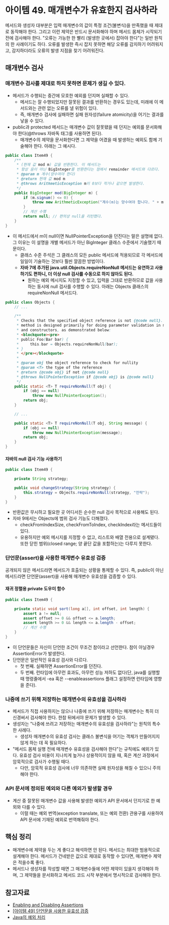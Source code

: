 # 아이템 49. 매개변수가 유효한지 검사하라

메서드와 생성자 대부분은 입력 매개변수의 값이 특정 조건(불변식)을 만족했을 때 제대로 동작해야 한다. 그리고 이런 제약은 반드시 문서화해야 하며 메서드 몸체가 시작되기 전에 검사해야 한다.
"오류는 가능한 한 빨리 (발생한 곳에서) 잡아야 한다"는 일반 원칙의 한 사례이기도 하다. 오류를 발생한 즉시 잡지 못하면 해당 오류를 감지하기 어려워지고, 감지하더라도 오류의 발생 지점을 찾기 어려워진다.

## 매개변수 검사

### 매개변수 검사를 제대로 하지 못하면 문제가 생길 수 있다.

- 메서드가 수행되는 중간에 모호한 예외를 던지며 실패할 수 있다.
    - 메서드는 잘 수행되었지만 잘못된 결과를 반환하는 경우도 있는데, 미래에 이 메서드와는 관련 없는 오류를 낼 위험이 있다.
    - 즉, 매개변수 검사에 실패하면 실패 원자성(failure atomicity)을 어기는 결과를 낳을 수 있다.
- public과 protected 메서드는 매개변수 값이 잘못됐을 때 던지는 예외를 문서화해야 한다(@throws 자바독 태그를 사용하면 된다).
    - 매개변수의 제약을 문서화한다면 그 제약을 어겼을 때 발생하는 예외도 함께 기술해야 한다. 아래는 그 예시다.

```java
public class Item49 {
    /**
     * (현재 값 mod m) 값을 반환한다. 이 메서드는
     * 항상 음이 아닌 BigInteger를 반환한다는 점에서 remainder 메서드와 다르다.
     * @param m 계수(양수여야 한다)
     * @return 현재 값 mod m
     * @throws ArithmeticException m이 0보다 작거나 같으면 발생한다.
     */
    public BigInteger mod(BigInteger m) {
        if (m.signum() <= 0) {
            throw new ArithmeticException("계수(m)는 양수여야 합니다. " + m);
        }
        // 계산 수행
        return null; // 편의상 null을 리턴했다.
    }
}
```

- 이 메서드에서 m이 null이면 NullPointerException을 던진다는 말은 설명에 없다. 그 이유는 이 설명을 개별 메서드가 아닌 BigInteger 클래스 수준에서 기술했기 때문이다.
    - 클래스 수준 주석은 그 클래스의 모든 public 메서드에 적용되므로 각 메서드에 일일이 기술하는 것보다 훨씬 깔끔한 방법이다.
    - **자바 7에 추가된 java.util.Objects.requireNonNull 메서드는 유연하고 사용하기도 편하니, 더 이상 null 검사를 수동으로 하지 않아도 된다.**
        - 원하는 예외 메시지도 지정할 수 있고, 입력을 그대로 반환하므로 값을 사용하는 동시에 null 검사를 수행할 수 있다. 아래는 Objects 클래스의 requireNonNull 메서드다.

```java
public class Objects {
    // ...

    /**
     * Checks that the specified object reference is not {@code null}. This
     * method is designed primarily for doing parameter validation in methods
     * and constructors, as demonstrated below:
     * <blockquote><pre>
     * public Foo(Bar bar) {
     *     this.bar = Objects.requireNonNull(bar);
     * }
     * </pre></blockquote>
     *
     * @param obj the object reference to check for nullity
     * @param <T> the type of the reference
     * @return {@code obj} if not {@code null}
     * @throws NullPointerException if {@code obj} is {@code null}
     */
    public static <T> T requireNonNull(T obj) {
        if (obj == null)
            throw new NullPointerException();
        return obj;
    }

    // ...

    public static <T> T requireNonNull(T obj, String message) {
        if (obj == null)
            throw new NullPointerException(message);
        return obj;
    }
}
```

#### 자바의 null 검사 기능 사용하기

```java
public class Item49 {

    private String strategy;

    public void changeStrategy(String strategy) {
        this.strategy = Objects.requireNonNull(strategy, "전략");
    }
}
```

- 반환값은 무시하고 필요한 곳 어디서든 순수한 null 검사 목적으로 사용해도 된다.
- 자바 9에서는 Objects에 범위 검사 기능도 더해졌다.
    - checkFromIndexSize, checkFromToIndex, checkIndex라는 메서드들이 있다.
    - 유용하지만 예외 메시지를 지정할 수 없고, 리스트와 배열 전용으로 설계됐다. 또한 닫힌 범위(closed range; 양 끝단 값을 포함하는)는 다루지 못한다.

### 단언문(assert)을 사용한 매개변수 유효성 검증

공개되지 않은 메서드라면 메서드가 호출되는 상황을 통제할 수 있다. 즉, public이 아닌 메서드라면 단언문(assert)을 사용해 매개변수 유효성을 검증할 수 있다.

#### 재귀 정렬용 private 도우미 함수

```java
public class Item49 {

    private static void sort(long a[], int offset, int length) {
        assert a != null;
        assert offset >= 0 && offset <= a.length;
        assert length >= 0 && length <= a.length - offset;
        // 계산 수행
    }
}
```

- 이 단언문들은 자신이 단언한 조건이 무조건 참이라고 선언한다. 참이 아닐경우 AssertionError가 발생한다.
- 단언문은 일반적인 유효성 검사와 다르다.
    - 첫 번째. 실패하면 AssertionError를 던진다.
    - 두 번째. 런타임에 아무런 효과도, 아무런 성능 저하도 없다(단, java를 실행할 때 명령줄에서 -ea 혹은 --enableassertions 플래그 설정하면 런타임에 영향을 준다).

### 나중에 쓰기 위해 저장하는 매개변수의 유효성을 검사하라

- 메서드가 직접 사용하지는 않으나 나중에 쓰기 위해 저장하는 매개변수는 특히 더 신경써서 검사해야 한다. 한참 뒤에서야 문제가 발생할 수 있다.
- 생성자는 "나중에 쓰려고 저장하는 매개변수의 유효성을 검사하라"는 원칙의 특수한 사례다.
    - 생성자 매개변수의 유효성 검사는 클래스 불변식을 어기는 객체가 만들어지지 않게 하는 데 꼭 필요하다.
- "메서드 몸체 실행 전에 매개변수 유효성을 검사해야 한다"는 규칙에도 예외가 있다. 유효성 검사 비용이 지나치게 높거나 상용적이지 않을 때, 혹은 계산 과정에서 암묵적으로 검사가 수행될 때다.
    - 다만, 암묵적 유효성 검사에 너무 의존하면 실패 원자성을 해칠 수 있으니 주의해야 한다.

### API 문서에 정의된 예외와 다른 예외가 발생할 경우

- 계산 중 잘못된 매개변수 값을 사용해 발생한 예외가 API 문서에서 던지기로 한 예외와 다를 수 있다.
    - 이럴 때는 예외 번역(exception translate, 또는 예외 전환) 관용구를 사용하여 API 문서에 기재된 예외로 번역해줘야 한다.

## 핵심 정리

- 매개변수에 제약을 두는 게 좋다고 해석하면 안 된다. 메서드는 최대한 범용적으로 설계해야 한다. 메서드가 건네받은 값으로 제대로 동작할 수 있다면, 매개변수 제약은 적을수록 좋다.
- 메서드나 생성자를 작성할 때면 그 매개변수들에 어떤 제약이 있을지 생각해야 하며, 그 제약들을 문서화하고 메서드 코드 시작 부분에서 명시적으로 검사해야 한다.

## 참고자료

- [Enabling and Disabling Assertions](https://docs.oracle.com/javase/8/docs/technotes/guides/language/assert.html#enable-disable)
- [[아이템 49] 단언문을 사용한 유효성 검증](https://github.com/Java-Bom/ReadingRecord/issues/118)
- [Java의 예외 처리](https://johngrib.github.io/wiki/java/exception-handling/)
